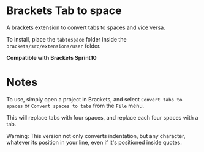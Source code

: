 Brackets Tab to space
=================

A brackets extension to convert tabs to spaces and vice versa.

To install, place the ```tabtospace``` folder inside the ```brackets/src/extensions/user``` folder.

**Compatible with Brackets Sprint10**


Notes
=====

To use, simply open a project in Brackets, and select ```Convert tabs to spaces``` or ```Convert spaces to tabs``` from the ```File``` menu.

This will replace tabs with four spaces, and replace each four spaces with a tab.

Warning: This version not only converts indentation, but any character, whatever its position in your line, even if it's positioned inside quotes.


